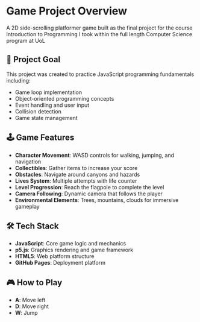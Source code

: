 # Game Project Overview

A 2D side-scrolling platformer game built as the final project for the course Introduction to Programming I took within the full length Computer Science program at UoL

## 🎯 Project Goal

This project was created to practice JavaScript programming fundamentals including:
- Game loop implementation
- Object-oriented programming concepts
- Event handling and user input
- Collision detection
- Game state management

## 🕹️ Game Features

- **Character Movement**: WASD controls for walking, jumping, and navigation
- **Collectibles**: Gather items to increase your score
- **Obstacles**: Navigate around canyons and hazards
- **Lives System**: Multiple attempts with life counter
- **Level Progression**: Reach the flagpole to complete the level
- **Camera Following**: Dynamic camera that follows the player
- **Environmental Elements**: Trees, mountains, clouds for immersive gameplay

## 🛠️ Tech Stack

- **JavaScript**: Core game logic and mechanics
- **p5.js**: Graphics rendering and game framework
- **HTML5**: Web platform structure
- **GitHub Pages**: Deployment platform

## 🎮 How to Play

- **A**: Move left
- **D**: Move right  
- **W**: Jump
